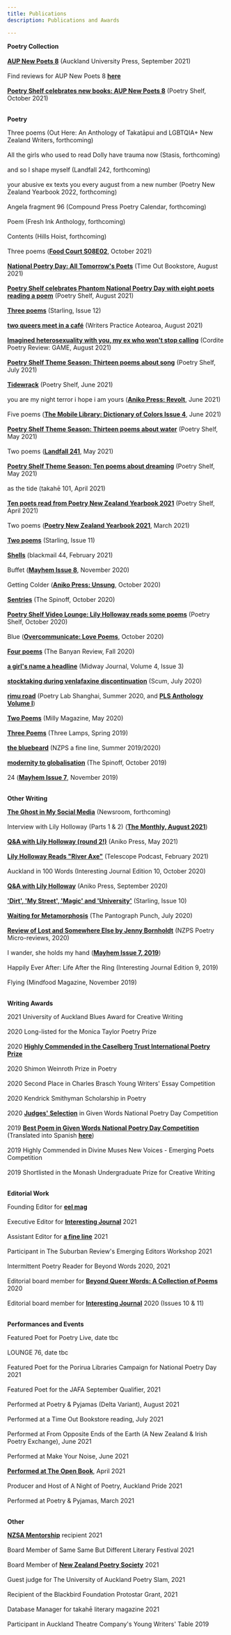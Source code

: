 ```yaml
---
title: Publications
description: Publications and Awards

---
```


<b>Poetry Collection</b><br>
<br>
<b><a href="https://aucklanduniversitypress.co.nz/aup-new-poets-8/">AUP New Poets 8</a></b> (Auckland University Press, September 2021)<br>
<br>
Find reviews for AUP New Poets 8 <b><a href="https://lilyholloway.co.nz/books">here</a></b><br>
<br>
<b><a href="https://nzpoetryshelf.com/2021/10/05/poetry-shelf-celebrates-new-books-aup-new-poets-8/">Poetry Shelf celebrates new books: AUP New Poets 8</a></b> (Poetry Shelf, October 2021)
<br>
<br>

<b>Poetry</b><br>


Three poems (Out Here: An Anthology of Takatāpui and LGBTQIA+ New Zealand Writers, forthcoming)<br>
<br>
All the girls who used to read Dolly have trauma now (Stasis, forthcoming)<br>
<br>
and so I shape myself (Landfall 242, forthcoming)<br>
<br>
your abusive ex texts you every august from a new number (Poetry New Zealand Yearbook 2022, forthcoming)<br>
<br>
Angela fragment 96 (Compound Press Poetry Calendar, forthcoming)<br>
<br>
Poem (Fresh Ink Anthology, forthcoming)<br>
<br>
Contents (Hills Hoist, forthcoming)<br>
<br>
Three poems (<b><a href="https://www.foodcourtbooks.com/shop/p/food-court-s08e02-digital">Food Court S08E02</a></b>, October 2021)<br>
<br>
<b><a href="https://www.timeout.co.nz/upcoming-events/npd2021">National Poetry Day: All Tomorrow's Poets</a></b> (Time Out Bookstore, August 2021)<br>
<br>
<b><a href="https://nzpoetryshelf.com/2021/08/27/poetry-shelf-celebrates-phantom-national-poetry-day-with-eight-poets-reading-a-poem/">Poetry Shelf celebrates Phantom National Poetry Day with eight poets reading a poem</a></b> (Poetry Shelf, August 2021)<br>
<br>
<b><a href="https://www.starlingmag.com/issue-12/lily-holloway">Three poems</a></b> (Starling, Issue 12)<br>
<br>
<b><a href="https://writerspractice.nz/two-queers-meet-in-cafe/">two queers meet in a café</a></b> (Writers Practice Aotearoa, August 2021)<br>
<br>
<b><a href="http://cordite.org.au/poetry/game/imagined-heterosexuality-with-you-my-ex-who-wont-stop-calling/">Imagined heterosexuality with you, my ex who won't stop calling</a></b> (Cordite Poetry Review: GAME, August 2021)<br>
<br>
<b><a href="https://nzpoetryshelf.com/2021/07/30/poetry-shelf-theme-season-thirteen-poems-about-song/">Poetry Shelf Theme Season: Thirteen poems about song</a></b> (Poetry Shelf, July 2021)<br>
<br>
<b><a href="https://nzpoetryshelf.com/2021/06/28/poetry-shelf-noticeboard-lily-holloways-tidewrack/">Tidewrack</a></b> (Poetry Shelf, June 2021)<br>
<br>
you are my night terror i hope i am yours (<b><a href="https://www.anikopress.com/shop/p/issue2">Aniko Press: Revolt</a></b>, June 2021)<br>
<br>
Five poems (<b><a href="https://www.aerogramme.org/magazine">The Mobile Library: Dictionary of Colors Issue 4</a></b>, June 2021)<br>
<br>
<b><a href="https://nzpoetryshelf.com/2021/05/28/poetry-shelf-theme-season-thirteen-poems-about-water/">Poetry Shelf Theme Season: Thirteen poems about water</a></b> (Poetry Shelf, May 2021)<br>
<br>
Two poems (<b><a href="https://www.otago.ac.nz/press/books/otago825242.html">Landfall 241</a></b>, May 2021)<br>
<br>
<b><a href="https://nzpoetryshelf.com/2021/05/07/poetry-shelf-theme-season-ten-poems-about-dreaming/">Poetry Shelf Theme Season: Ten poems about dreaming</a></b> (Poetry Shelf, May 2021)<br>
<br>
as the tide (takahē 101, April 2021)<br>
<br>
<b><a href="https://nzpoetryshelf.com/2021/04/14/poetry-shelf-celebrates-new-books-with-readings-ten-poets-read-from-poetry-new-zealand-yearbook-2021/">Ten poets read from Poetry New Zealand Yearbook 2021</a></b> (Poetry Shelf, April 2021)<br>
<br>
Two poems (<b><a href="https://www.masseypress.ac.nz/books/poetry-new-zealand-yearbook-2021/">Poetry New Zealand Yearbook 2021</a></b>, March 2021)<br>
<br>
<b><a href="https://www.starlingmag.com/issue-11/lily-holloway">Two poems</a></b> (Starling, Issue 11)<br>
<br>
<b><a href="http://www.blackmailpress.com/LH44.html">Shells</a></b> (blackmail 44, February 2021)<br>
<br>
Buffet (<b><a href="https://www.mayhemjournal.co.nz/shop/product/471459/mayhem-2020--issue-8/">Mayhem Issue 8</a></b>, November 2020)<br>
<br>
Getting Colder (<b><a href="https://www.anikopress.com/shop/p/aniko-press-issue-one-unsung">Aniko Press: Unsung</a></b>, October 2020)<br>
<br>
<b><a href="https://thespinoff.co.nz/books/30-10-2020/the-friday-poem-sentries-by-lily-holloway/">Sentries</a></b> (The Spinoff, October 2020)<br>
<br>
<b><a href="https://nzpoetryshelf.com/2020/10/30/poetry-shelf-video-lounge-lily-holloway-reads-some-poems/">Poetry Shelf Video Lounge: Lily Holloway reads some poems</a></b> (Poetry Shelf, October 2020)<br>
<br>
Blue (<b><a href="https://overcommunicate.bigcartel.com/product/love-poems">Overcommunicate: Love Poems</a></b>, October 2020)<br>
<br>
<b><a href="https://www.thebanyanreview.org/issue3-fall-2020/lillyholloway-issue3-fall-2020-elements-2/">Four poems</a></b> (The Banyan Review, Fall 2020)<br>
<br>
<b><a href="http://midwayjournal.com/a-girls-name-a-headline/">a girl's name a headline</a></b> (Midway Journal, Volume 4, Issue 3)<br>
<br>
<b><a href="http://www.scum-mag.com/stocktaking-during-venlafaxine-discontinuation/">stocktaking during venlafaxine discontinuation</a></b> (Scum, July 2020)<br>
<br>
<b><a href="https://www.poetrylabshanghai.com/post/summer20">rimu road</a></b> (Poetry Lab Shanghai, Summer 2020, and <b><a href="https://www.poetrylabshanghai.com/store">PLS Anthology Volume I</a></b>)<br>
<br>
<b><a href="https://www.millymagazine.com/two-poems-by-lily-holloway">Two Poems</a></b> (Milly Magazine, May 2020)<br>
<br>
<b><a href="https://www.thethreelamps.com/article/lily-holloway?publication=spring-2019">Three Poems</a></b> (Three Lamps, Spring 2019)<br>
<br>
<b><a href="https://poetrysocietynz.files.wordpress.com/2020/04/a-fine-line-summer-2019-digital.pdf">the bluebeard</a></b> (NZPS a fine line, Summer 2019/2020)<br>
<br>
<b><a href="https://thespinoff.co.nz/books/18-10-2019/the-friday-poem-modernity-to-globalisation-by-lily-holloway/">modernity to globalisation</a></b> (The Spinoff, October 2019)<br>
<br>
24 (<b><a href="https://www.mayhemjournal.co.nz/page/7-0-contents/">Mayhem Issue 7</a></b>, November 2019)<br>
<br>

<b>Other Writing</b><br>

<b><a href="https://www.newsroom.co.nz/the-ghost-in-my-social-media">The Ghost in My Social Media</a></b> (Newsroom, forthcoming)<br>
<br>
Interview with Lily Holloway (Parts 1 & 2) (<b><a href="https://mailchi.mp/capartscentre.com/the-monthly-poetry-and-spoken-word-edition-august-2021-152126?fbclid=IwAR3q5ZUAwWTaR3CZUr2S_YuNU7cEDtDeaRw5-ptpoFznNI8N0mqPBl5ePgI">The Monthly, August 2021</a></b>)<br>
<br>
<b><a href="https://www.anikopress.com/interviews/lily-holloway-2">Q&A with Lily Holloway (round 2!)</a></b> (Aniko Press, May 2021)<br>
<br>
<b><a href="https://open.spotify.com/episode/5poNhuzseCeBG57uilcEVj?si=1aakXCdRRkWLcbXQWhwYEg">Lily Holloway Reads "River Axe"</a></b> (Telescope Podcast, February 2021)<br>
<br>
Auckland in 100 Words (Interesting Journal Edition 10, October 2020)<br>
<br>
<b><a href="https://www.anikopress.com/interviews/lily-holloway">Q&A with Lily Holloway</a></b> (Aniko Press, September 2020)<br>
<br>
<b><a href="https://www.starlingmag.com/issue-10/lily-holloway">'Dirt', 'My Street', 'Magic' and 'University'</a></b> (Starling, Issue 10)<br>
<br>
<b><a href="https://www.pantograph-punch.com/posts/Waiting-for-Metamorphosis">Waiting for Metamorphosis</a></b> (The Pantograph Punch, July 2020)<br>
<br>
<b><a href="https://poetrysociety.org.nz/lost-and-somewhere-else-by-jenny-bornholdt/">Review of Lost and Somewhere Else by Jenny Bornholdt</a></b> (NZPS Poetry Micro-reviews, 2020) <br>
<br>
I wander, she holds my hand (<b><a href="https://www.mayhemjournal.co.nz/page/7-0-contents/">Mayhem Issue 7, 2019</a></b>)<br>
<br>
Happily Ever After: Life After the Ring (Interesting Journal Edition 9, 2019)<br>
<br>
Flying (Mindfood Magazine, November 2019)<br>
<br>


<b>Writing Awards</b><br>

2021 University of Auckland Blues Award for Creative Writing<br>
<br>
2020 Long-listed for the Monica Taylor Poetry Prize<br>
<br>
2020 <b><a href="https://www.caselbergtrust.org/news/poetry-prize-2020-winners-announced">Highly Commended in the Caselberg Trust International Poetry Prize</a></b><br>
<br>
2020 Shimon Weinroth Prize in Poetry<br>
<br>
2020 Second Place in Charles Brasch Young Writers' Essay Competition<br>
<br>
2020 Kendrick Smithyman Scholarship in Poetry<br>
<br>
2020 <b><a href="https://nzgivenwords.blogspot.com/2020/09/given-poems-for-national-poetry-day.html">Judges' Selection</a></b> in Given Words National Poetry Day Competition<br>
<br>
2019 <b><a href="https://nzgivenwords.blogspot.com/2019/09/">Best Poem in Given Words National Poetry Day Competition</a></b> (Translated into Spanish <b><a href="https://libropalabrasprestadas.blogspot.com/2019/11/dia-nacional-de-la-poesia-nueva-zelanda.html">here</a></b>)<br>
<br>
2019 Highly Commended in Divine Muses New Voices - Emerging Poets Competition<br>
<br>
2019 Shortlisted in the Monash Undergraduate Prize for Creative Writing<br>
<br>

<b>Editorial Work</b><br>

Founding Editor for <b><a href="https://eelmag.com">eel mag</a></b><br>
<br>
Executive Editor for <b><a href="https://www.interestingjournal.com/who-we-are">Interesting Journal</a></b> 2021<br>
<br>
Assistant Editor for <b><a href="https://poetrysociety.org.nz/poems-reviews/a-fine-line-quarterly-magazine/">a fine line</a></b> 2021<br>
<br>
Participant in The Suburban Review's Emerging Editors Workshop 2021<br>
<br>
Intermittent Poetry Reader for Beyond Words 2020, 2021<br>
<br>
Editorial board member for <b><a href="https://www.beyondwordsmag.com/online-store/Beyond-Queer-Words-A-Collection-of-Poems-p218768615">Beyond Queer Words: A Collection of Poems</a></b> 2020<br>
<br>
Editorial board member for <b><a href="https://www.interestingjournal.com/who-we-are">Interesting Journal</a></b> 2020 (Issues 10 & 11)<br>
<br>

<b>Performances and Events</b><br>

Featured Poet for Poetry Live, date tbc<br>
<br>
LOUNGE 76, date tbc<br>
<br>
Featured Poet for the Porirua Libraries Campaign for National Poetry Day 2021<br>
<br>
Featured Poet for the JAFA September Qualifier, 2021<br>
<br>
Performed at Poetry & Pyjamas (Delta Variant), August 2021<br>
<br>
Performed at a Time Out Bookstore reading, July 2021<br>
<br>
Performed at From Opposite Ends of the Earth (A New Zealand & Irish Poetry Exchange), June 2021<br>
<br>
Performed at Make Your Noise, June 2021<br>
<br>
<b><a href="https://theopenbook.co.nz/events/2021/4/25/poet-poet-poet">Performed at The Open Book</a></b>, April 2021<br>
<br>
Producer and Host of A Night of Poetry, Auckland Pride 2021<br>
<br>
Performed at Poetry & Pyjamas, March 2021<br>
<br>

<b>Other</b><br>

<b><a href="https://authors.org.nz/opportunities/nzsa-programmes-and-services/nzsa-mentor-programme/mentee-recipients-of-2021/">NZSA Mentorship</a></b> recipient 2021<br>
<br>
Board Member of Same Same But Different Literary Festival 2021<br>
<br>
Board Member of <b><a href="https://poetrysociety.org.nz/about-us/our-people/">New Zealand Poetry Society</a></b> 2021<br>
<br>
Guest judge for The University of Auckland Poetry Slam, 2021<br>
<br>
Recipient of the Blackbird Foundation Protostar Grant, 2021<br>
<br>
Database Manager for takahē literary magazine 2021<br>
<br>
Participant in Auckland Theatre Company's Young Writers' Table 2019<br>
<br>
